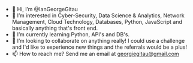 - 👋 Hi, I’m @IanGeorgeGitau
- 👀 I’m interested in Cyber-Security, Data Science & Analytics, Network Management, Cloud Technology, Databases, Python, JavaScript and basically anything that's front end.
- 🌱 I’m currently learning Python, API's and DB's.
- 💞️ I’m looking to collaborate on anything really! I could use a challenge and I'd like to experience new things and the referrals would be a plus!
- 📫 How to reach me? Send me an email at georgiegitau@gmail.com

<!---
IanGeorgeGitau/IanGeorgeGitau is a ✨ special ✨ repository because its `README.md` (this file) appears on your GitHub profile.
You can click the Preview link to take a look at your changes.
--->
